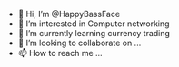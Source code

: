- 👋 Hi, I’m @HappyBassFace
- 👀 I’m interested in Computer networking
- 🌱 I’m currently learning currency trading
- 💞️ I’m looking to collaborate on ...
- 📫 How to reach me ...

<!---
HappyBassFace/HappyBassFace is a ✨ special ✨ repository because its `README.md` (this file) appears on your GitHub profile.
You can click the Preview link to take a look at your changes.
--->
